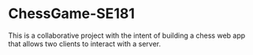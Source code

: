 # ChessGame-SE181
This is a collaborative project with the intent of building a chess web app that allows two clients to interact with a server.
